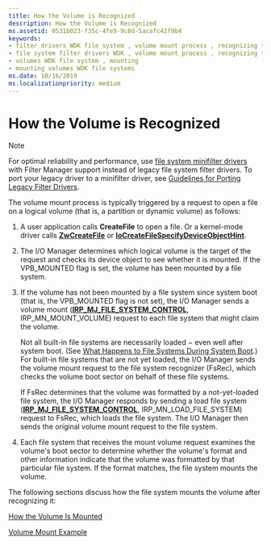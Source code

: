 ```yaml
---
title: How the Volume is Recognized
description: How the Volume is Recognized
ms.assetid: 0531b023-f35c-4fe9-9c0d-5acafc42f9b4
keywords:
- filter drivers WDK file system , volume mount process , recognizing the volume
- file system filter drivers WDK , volume mount process , recognizing the volume
- volumes WDK file system , mounting
- mounting volumes WDK file systems
ms.date: 10/16/2019
ms.localizationpriority: medium
---
```


# How the Volume is Recognized

> [!NOTE]
> For optimal reliability and performance, use [file system minifilter drivers](./filter-manager-concepts.md) with Filter Manager support instead of legacy file system filter drivers. To port your legacy driver to a minifilter driver, see [Guidelines for Porting Legacy Filter Drivers](guidelines-for-porting-legacy-filter-drivers.md).

The volume mount process is typically triggered by a request to open a file on a logical volume (that is, a partition or dynamic volume) as follows:

1. A user application calls **CreateFile** to open a file. Or a kernel-mode driver calls [**ZwCreateFile**](/windows-hardware/drivers/ddi/content/ntifs/nf-ntifs-ntcreatefile) or [**IoCreateFileSpecifyDeviceObjectHint**](/windows-hardware/drivers/ddi/content/ntddk/nf-ntddk-iocreatefilespecifydeviceobjecthint).

2. The I/O Manager determines which logical volume is the target of the request and checks its device object to see whether it is mounted. If the VPB_MOUNTED flag is set, the volume has been mounted by a file system.

3. If the volume has not been mounted by a file system since system boot (that is, the VPB_MOUNTED flag is not set), the I/O Manager sends a volume mount ([**IRP_MJ_FILE_SYSTEM_CONTROL**](./irp-mj-file-system-control.md), IRP_MN_MOUNT_VOLUME) request to each file system that might claim the volume.

   Not all built-in file systems are necessarily loaded − even well after system boot. (See [What Happens to File Systems During System Boot](what-happens-to-file-systems-during-system-boot.md).) For built-in file systems that are not yet loaded, the I/O Manager sends the volume mount request to the file system recognizer (FsRec), which checks the volume boot sector on behalf of these file systems.

   If FsRec determines that the volume was formatted by a not-yet-loaded file system, the I/O Manager responds by sending a load file system ([**IRP_MJ_FILE_SYSTEM_CONTROL**](./irp-mj-file-system-control.md), IRP_MN_LOAD_FILE_SYSTEM) request to FsRec, which loads the file system. The I/O Manager then sends the original volume mount request to the file system.

4. Each file system that receives the mount volume request examines the volume's boot sector to determine whether the volume's format and other information indicate that the volume was formatted by that particular file system. If the format matches, the file system mounts the volume.

The following sections discuss how the file system mounts the volume after recognizing it:

[How the Volume Is Mounted](how-the-volume-is-mounted.md)

[Volume Mount Example](volume-mount-example.md)